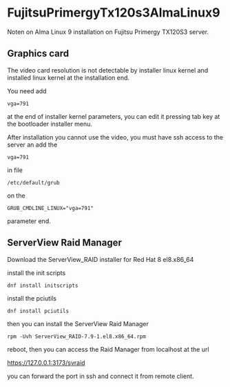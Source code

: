 # FujitsuPrimergyTx120s3AlmaLinux9
Noten on Alma Linux 9 installation on Fujitsu Primergy TX120S3 server.

## Graphics card

The video card resolution is not detectable by installer linux kernel and installed linux kernel at the installation end.

You need add

`vga=791`

at the end of installer kernel parameters, you can edit it pressing tab key at the bootloader installer menu.

After installation you cannot use the video, you must have ssh access to the server an add the

`vga=791`

in file

`/etc/default/grub`

on the

`GRUB_CMDLINE_LINUX="vga=791"`

parameter end.

## ServerView Raid Manager

Download the ServerView_RAID installer for Red Hat 8 el8.x86_64

install the init scripts

`dnf install initscripts`

install the pciutils

`dnf install pciutils`

then you can install the ServerView Raid Manager

`rpm -Uvh ServerView_RAID-7.9-1.el8.x86_64.rpm`

reboot, then you can access the Raid Manager from localhost at the url

https://127.0.0.1:3173/svraid

you can forward the port in ssh and connect it from remote client.
